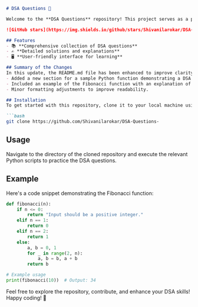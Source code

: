 ```markdown
# DSA Questions 🚀

Welcome to the **DSA Questions** repository! This project serves as a platform for developers and learners to practice and enhance their skills in Data Structures and Algorithms (DSA). This repository is designed to help you improve your understanding of various data structures and algorithms through a collection of questions and solutions.

![GitHub stars](https://img.shields.io/github/stars/Shivanilarokar/DSA-Questions-?style=social) ![Forks](https://img.shields.io/github/forks/Shivanilarokar/DSA-Questions-?style=social)

## Features
- 📚 **Comprehensive collection of DSA questions**
- ✍️ **Detailed solutions and explanations**
- 🖥️ **User-friendly interface for learning**

## Summary of the Changes
In this update, the README.md file has been enhanced to improve clarity and provide additional examples. The following changes were made:
- Added a new section for a sample Python function demonstrating a DSA question.
- Included an example of the Fibonacci function with an explanation of its output.
- Minor formatting adjustments to improve readability.

## Installation
To get started with this repository, clone it to your local machine using the following command:

```bash
git clone https://github.com/Shivanilarokar/DSA-Questions-
```

## Usage
Navigate to the directory of the cloned repository and execute the relevant Python scripts to practice the DSA questions.

## Example
Here's a code snippet demonstrating the Fibonacci function:

```python
def fibonacci(n):
    if n <= 0:
        return "Input should be a positive integer."
    elif n == 1:
        return 0
    elif n == 2:
        return 1
    else:
        a, b = 0, 1
        for _ in range(2, n):
            a, b = b, a + b
        return b

# Example usage
print(fibonacci(10))  # Output: 34
```

Feel free to explore the repository, contribute, and enhance your DSA skills! Happy coding! 🎉
```